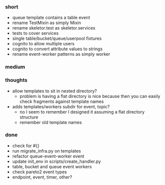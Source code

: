### short

- queue template contains a table event
- rename TestMixin as simply Mixin
- rename skeletor.test as skeletor.services
- tests to cover services
- single table/bucket/queue/userpool fixtures
- cognito to allow multiple users
- cognito to convert attribute values to strings
- rename event-worker patterns as simply worker

### medium

### thoughts

- allow templates to sit in nested directory?
  - problem is having a flat directory is nice because then you can easily check fragments against template names
- adds templates/workers subdir for event, topic?
  - no I seem to remember I designed it assuming a flat directory structure
  - remember old template names

### done

- check for #{}
- run migrate_infra.py on templates
- refactor queue-event-worker event
- update init_env in scripts/create_handler.py
- table, bucket and queue event workers
- check pareto2 event types
- endpoint, event, timer, other?
